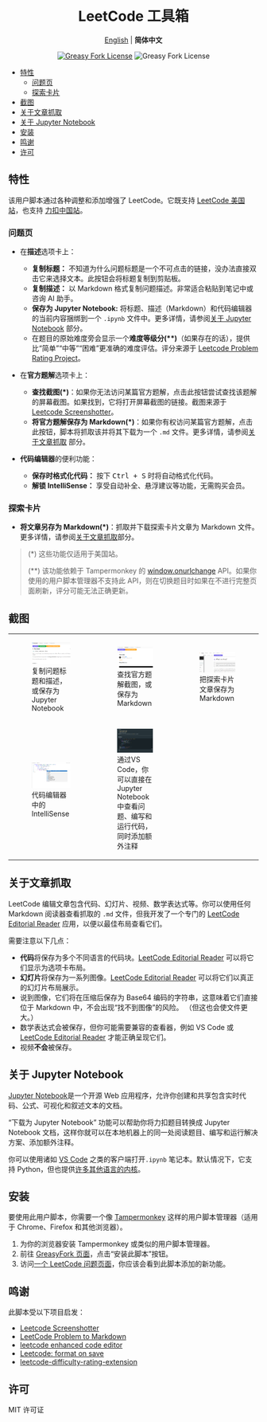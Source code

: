 <div align="center" width="100%">

# LeetCode 工具箱 <!-- omit from toc -->

[English](./README.md) | **简体中文**

<a href="https://greasyfork.org/zh-CN/scripts/532158"><img alt="Greasy Fork License" src="https://img.shields.io/greasyfork/v/532158"></a>
![Greasy Fork License](https://img.shields.io/greasyfork/l/532158)

</div>

- [特性](#特性)
  - [问题页](#问题页)
  - [探索卡片](#探索卡片)
- [截图](#截图)
- [关于文章抓取](#关于文章抓取)
- [关于 Jupyter Notebook](#关于-jupyter-notebook)
- [安装](#安装)
- [鸣谢](#鸣谢)
- [许可](#许可)

## 特性

该用户脚本通过各种调整和添加增强了 LeetCode。它既支持 [LeetCode 美国站](https://leetcode.com)，也支持 [力扣中国站](https://leetcode.cn)。

### 问题页

- 在**描述**选项卡上：
    - **复制标题：** 不知道为什么问题标题是一个不可点击的链接，没办法直接双击它来选择文本。此按钮会将标题复制到剪贴板。
    - **复制描述：** 以 Markdown 格式复制问题描述。非常适合粘贴到笔记中或咨询 AI 助手。
    - **保存为 Jupyter Notebook:** 将标题、描述（Markdown）和代码编辑器的当前内容捆绑到一个 `.ipynb` 文件中。更多详情，请参阅[关于 Jupyter Notebook](#关于-jupyter-notebook) 部分。
    - 在题目的原始难度旁会显示一个**难度等级分(\*\*)**（如果存在的话），提供比“简单”“中等”“困难”更准确的难度评估。评分来源于 [Leetcode Problem Rating Project](https://github.com/zerotrac/leetcode_problem_rating)。

- 在**官方题解**选项卡上：
    - **查找截图(\*)**：如果你无法访问某篇官方题解，点击此按钮尝试查找该题解的屏幕截图。如果找到，它将打开屏幕截图的链接。截图来源于 [Leetcode Screenshotter](https://github.com/akhilkammila/leetcode-screenshotter)。
    - **将官方题解保存为 Markdown(\*)**：如果你有权访问某篇官方题解，点击此按钮，脚本将抓取该并将其下载为一个 `.md` 文件。更多详情，请参阅[关于文章抓取](#关于文章抓取) 部分。

- **代码编辑器**的便利功能：
    - **保存时格式化代码：** 按下 <kbd>Ctrl + S</kbd> 时将自动格式化代码。
    - **解锁 IntelliSense：** 享受自动补全、悬浮建议等功能，无需购买会员。

### 探索卡片

- **将文章另存为 Markdown(\*)**：抓取并下载探索卡片文章为 Markdown 文件。更多详情，请参阅[关于文章抓取](#关于文章抓取)部分。

> (\*) 这些功能仅适用于美国站。
>
> (\*\*) 该功能依赖于 Tampermonkey 的 [window.onurlchange](https://www.tampermonkey.net/documentation.php#api:window.onurlchange) API。如果你使用的用户脚本管理器不支持此 API，则在切换题目时如果在不进行完整页面刷新，评分可能无法正确更新。

## 截图

<table>
    <tr>
        <td>
            <figure>
                <img src="assets/screenshot-1.png" />
                <figcaption>复制问题标题和描述，或保存为 Jupyter Notebook</figcaption>
            </figure>
        </td>
        <td>
            <figure>
                <img src="assets/screenshot-2.png" />
                <figcaption>查找官方题解截图，或保存为 Markdown</figcaption>
            </figure>
        </td>
        <td>
            <figure>
                <img src="assets/screenshot-5.png" />
                <figcaption>把探索卡片文章保存为 Markdown</figcaption>
            </figure>
        </td>
    </tr>
    <tr>
        <td>
            <figure>
                <img src="assets/screenshot-4.png" />
                <figcaption>代码编辑器中的 IntelliSense</figcaption>
            </figure>
        </td>
        <td>
            <figure>
                <img src="assets/screenshot-3.png" />
                <figcaption>
                    通过VS Code，你可以直接在 Jupyter Notebook 中查看问题、编写和运行代码，同时添加额外注释
                </figcaption>
            </figure>
        </td>
    </tr>

</table>

## 关于文章抓取

LeetCode 编辑文章包含代码、幻灯片、视频、数学表达式等。你可以使用任何 Markdown 阅读器查看抓取的 `.md` 文件，但我开发了一个专门的 [LeetCode Editorial Reader](https://leetcode-editorial-reader.vercel.app/) 应用，以便以最佳布局查看它们。

需要注意以下几点：

- **代码**将保存为多个不同语言的代码块。[LeetCode Editorial Reader](https://leetcode-editorial-reader.vercel.app/) 可以将它们显示为选项卡布局。
- **幻灯片**将保存为一系列图像。[LeetCode Editorial Reader](https://leetcode-editorial-reader.vercel.app/) 可以将它们以真正的幻灯片布局展示。
- 说到图像，它们将在压缩后保存为 Base64 编码的字符串，这意味着它们直接位于 Markdown 中，不会出现“找不到图像”的风险。 （但这也会使文件更大。）
- 数学表达式会被保存，但你可能需要兼容的查看器，例如 VS Code 或 [LeetCode Editorial Reader](https://leetcode-editorial-reader.vercel.app/) 才能正确呈现它们。
- 视频**不会**被保存。

## 关于 Jupyter Notebook

[Jupyter Notebook](https://jupyter-notebook.readthedocs.io/en/latest/)是一个开源 Web 应用程序，允许你创建和共享包含实时代码、公式、可视化和叙述文本的文档。

“下载为 Jupyter Notebook” 功能可以帮助你将力扣题目转换成 Jupyter Notebook 文档，这样你就可以在本地机器上的同一处阅读题目、编写和运行解决方案、添加额外注释。

你可以使用诸如 [VS Code](https://code.visualstudio.com/docs/datascience/jupyter-notebooks) 之类的客户端打开`.ipynb` 笔记本。默认情况下，它支持 Python，但也提供[许多其他语言的内核](https://github.com/jupyter/jupyter/wiki/Jupyter-kernels)。

## 安装

要使用此用户脚本，你需要一个像 [Tampermonkey](https://www.tampermonkey.net/) 这样的用户脚本管理器（适用于 Chrome、Firefox 和其他浏览器）。

1. 为你的浏览器安装 Tampermonkey 或类似的用户脚本管理器。
2. 前往 [GreasyFork 页面](https://greasyfork.org/zh-CN/scripts/532158)，点击“安装此脚本”按钮。
3. 访问[一个 LeetCode 问题页面](https://leetcode.cn/problems/two-sum/)，你应该会看到此脚本添加的新功能。

## 鸣谢

此脚本受以下项目启发：

- [Leetcode Screenshotter](https://github.com/akhilkammila/leetcode-screenshotter)
- [LeetCode Problem to Markdown](https://greasyfork.org/en/scripts/448601)
- [leetcode enhanced code editor](https://greasyfork.org/en/scripts/502740-leetcode-enhanced-code-editor)
- [Leetcode: format on save](https://greasyfork.org/en/scripts/481927-leetcode-format-on-save)
- [leetcode-difficulty-rating-extension](https://github.com/boenshao/leetcode-difficulty-rating-extension)

## 许可

MIT 许可证
